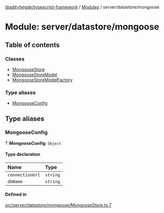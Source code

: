 [@adityhegde/typescript-framework](../README.md) / [Modules](../modules.md) / server/datastore/mongoose

# Module: server/datastore/mongoose

## Table of contents

### Classes

- [MongooseStore](../classes/server_datastore_mongoose.MongooseStore.md)
- [MongooseStoreModel](../classes/server_datastore_mongoose.MongooseStoreModel.md)
- [MongooseStoreModelFactory](../classes/server_datastore_mongoose.MongooseStoreModelFactory.md)

### Type aliases

- [MongooseConfig](server_datastore_mongoose.md#mongooseconfig)

## Type aliases

### MongooseConfig

Ƭ **MongooseConfig**: `Object`

#### Type declaration

| Name | Type |
| :------ | :------ |
| `connectionUrl` | `string` |
| `dbName` | `string` |

#### Defined in

[src/server/datastore/mongoose/MongooseStore.ts:7](https://github.com/AdityaHegde/typescript-framework/blob/3d90755/src/server/datastore/mongoose/MongooseStore.ts#L7)
